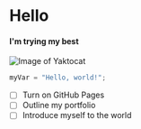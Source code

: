 # Hello

#### I'm trying my best

![Image of Yaktocat](https://octodex.github.com/images/yaktocat.png)

``` python
myVar = "Hello, world!";
```

- [ ] Turn on GitHub Pages
- [ ] Outline my portfolio
- [ ] Introduce myself to the world
